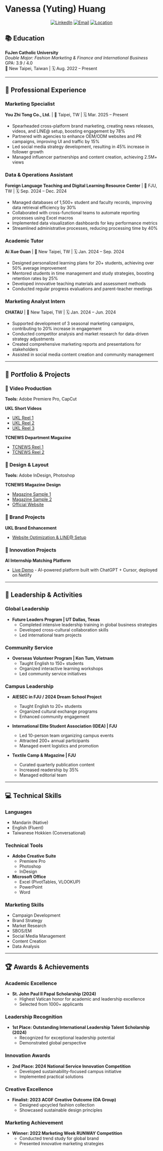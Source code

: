 # Vanessa (Yuting) Huang

<div align="center">

[![LinkedIn](https://img.shields.io/badge/LinkedIn-Vanessa_Huang-blue?style=flat-square&logo=linkedin)](https://www.linkedin.com/in/vanessa-huang-8969642b7)
[![Email](https://img.shields.io/badge/Email-yutingh88@gmail.com-red?style=flat-square&logo=gmail)](mailto:yutingh88@gmail.com)
[![Location](https://img.shields.io/badge/Location-New_Taipei,_Taiwan-green?style=flat-square&logo=location-dot)]()

</div>

## 📚 Education
**FuJen Catholic University**  
*Double Major: Fashion Marketing & Finance and International Business*  
GPA: 3.9 / 4.0  
📍 New Taipei, Taiwan | 🗓️ Aug. 2022 – Present

<hr>

## 💼 Professional Experience

### Marketing Specialist
**You Zhi Tong Co., Ltd.** | 📍 Taipei, TW | 🗓️ Mar. 2025 – Present
- Spearheaded cross-platform brand marketing, creating news releases, videos, and LINE@ setup, boosting engagement by 78%
- Partnered with agencies to enhance OEM/ODM websites and PR campaigns, improving UI and traffic by 15%
- Led social media strategy development, resulting in 45% increase in follower growth
- Managed influencer partnerships and content creation, achieving 2.5M+ views

### Data & Operations Assistant
**Foreign Language Teaching and Digital Learning Resource Center** | 📍 FJU, TW | 🗓️ Sep. 2024 – Dec. 2024
- Managed databases of 1,500+ student and faculty records, improving data retrieval efficiency by 30%
- Collaborated with cross-functional teams to automate reporting processes using Excel macros
- Implemented data visualization dashboards for key performance metrics
- Streamlined administrative processes, reducing processing time by 40%

### Academic Tutor
**Ai Xue Guan** | 📍 New Taipei, TW | 🗓️ Jan. 2024 – Sep. 2024
- Designed personalized learning plans for 20+ students, achieving over 50% average improvement
- Mentored students in time management and study strategies, boosting retention rates by 25%
- Developed innovative teaching materials and assessment methods
- Conducted regular progress evaluations and parent-teacher meetings

### Marketing Analyst Intern
**CHATAU** | 📍 New Taipei, TW | 🗓️ Jan. 2024 – Jun. 2024
- Supported development of 3 seasonal marketing campaigns, contributing to 20% increase in engagement
- Conducted competitor analysis and market research for data-driven strategy adjustments
- Created comprehensive marketing reports and presentations for stakeholders
- Assisted in social media content creation and community management

<hr>

## 🎨 Portfolio & Projects

### 🎥 Video Production
**Tools:** Adobe Premiere Pro, CapCut

**UKL Short Videos**
- [UKL Reel 1](https://www.instagram.com/reel/DJA5bDiyg1T/?igsh=dTVhOTd4YjI0Ymo=)
- [UKL Reel 2](https://www.instagram.com/reel/DIlhg7ygK3j/?igsh=dWlvZzNrYXUzZjBp)
- [UKL Reel 3](https://www.instagram.com/reel/DH3HxjcsQyd/?igsh=YjR5OXZncWprYnJy)

**TCNEWS Department Magazine**
- [TCNEWS Reel 1](https://www.instagram.com/reel/DBGpqErJ8Pu/?igsh=aWtub2g2ZWY0Z2oz)
- [TCNEWS Reel 2](https://www.instagram.com/reel/DCHArDHpiVn/?igsh=Y255dmlpMWgxMTJ1)

### 🎨 Design & Layout
**Tools:** Adobe InDesign, Photoshop

**TCNEWS Magazine Design**
- [Magazine Sample 1](https://drive.google.com/file/d/15iyJOl4jCvsfKf5hKMP31X2yZAIQQpqL/view?usp=drive_link)
- [Magazine Sample 2](https://drive.google.com/file/d/1jFll7vIKsOGMkeSg39RuiiZWQCgaaF-J/view?usp=drive_link)
- [Official Website](https://tcnews.info/#google_vignette)

### 💼 Brand Projects
**UKL Brand Enhancement**
- [Website Optimization & LINE@ Setup](https://linevoom.line.me/user/_dcycmsUTiTP3uJkoLyV4-TJj3CHkz75lVopxRlI)

### 🚀 Innovation Projects
**AI Internship Matching Platform**
- [Live Demo](https://silly-croquembouche-d81b0c.netlify.app/) - AI-powered platform built with ChatGPT + Cursor, deployed on Netlify

<hr>

## 🌟 Leadership & Activities

### Global Leadership
- **Future Leaders Program | UT Dallas, Texas**
  - Completed intensive leadership training in global business strategies
  - Developed cross-cultural collaboration skills
  - Led international team projects

### Community Service
- **Overseas Volunteer Program | Kon Tum, Vietnam**
  - Taught English to 150+ students
  - Organized interactive learning workshops
  - Led community service initiatives

### Campus Leadership
- **AIESEC in FJU / 2024 Dream School Project**
  - Taught English to 20+ students
  - Organized cultural exchange programs
  - Enhanced community engagement

- **International Elite Student Association (IDEA) | FJU**
  - Led 10-person team organizing campus events
  - Attracted 200+ annual participants
  - Managed event logistics and promotion

- **Textile Camp & Magazine | FJU**
  - Curated quarterly publication content
  - Increased readership by 35%
  - Managed editorial team

<hr>

## 💻 Technical Skills

### Languages
- Mandarin (Native)
- English (Fluent)
- Taiwanese Hokkien (Conversational)

### Technical Tools
- **Adobe Creative Suite**
  - Premiere Pro
  - Photoshop
  - InDesign
- **Microsoft Office**
  - Excel (PivotTables, VLOOKUP)
  - PowerPoint
  - Word

### Marketing Skills
- Campaign Development
- Brand Strategy
- Market Research
- SBOS/EM
- Social Media Management
- Content Creation
- Data Analysis

<hr>

## 🏆 Awards & Achievements

### Academic Excellence
- **St. John Paul II Papal Scholarship (2024)**
  - Highest Vatican honor for academic and leadership excellence
  - Selected from 1000+ applicants

### Leadership Recognition
- **1st Place: Outstanding International Leadership Talent Scholarship (2024)**
  - Recognized for exceptional leadership potential
  - Demonstrated global perspective

### Innovation Awards
- **2nd Place: 2024 National Service Innovation Competition**
  - Developed sustainability-focused campus initiative
  - Implemented practical solutions

### Creative Excellence
- **Finalist: 2023 ACGF Creative Outcome (OA Group)**
  - Designed upcycled fashion collection
  - Showcased sustainable design principles

### Marketing Achievement
- **Winner: 2022 Marketing Week RUNWAY Competition**
  - Conducted trend study for global brand
  - Presented innovative marketing strategies
